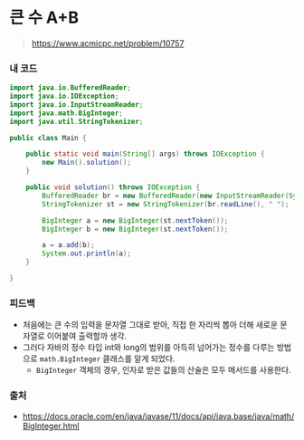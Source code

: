 # 큰 수 A+B

> https://www.acmicpc.net/problem/10757

### 내 코드

```java
import java.io.BufferedReader;
import java.io.IOException;
import java.io.InputStreamReader;
import java.math.BigInteger;
import java.util.StringTokenizer;

public class Main {

    public static void main(String[] args) throws IOException {
        new Main().solution();
    }

    public void solution() throws IOException {
        BufferedReader br = new BufferedReader(new InputStreamReader(System.in));
        StringTokenizer st = new StringTokenizer(br.readLine(), " ");

        BigInteger a = new BigInteger(st.nextToken());
        BigInteger b = new BigInteger(st.nextToken());

        a = a.add(b);
        System.out.println(a);
    }

}
```

### 피드백

- 처음에는 큰 수의 입력을 문자열 그대로 받아, 직접 한 자리씩 뽑아 더해 새로운 문자열로 이어붙여 출력할까 생각.
- 그러다 자바의 정수 타입 int와 long의 범위를 아득히 넘어가는 정수를 다루는 방법으로 `math.BigInteger` 클래스를 알게 되었다.
    - `BigInteger` 객체의 경우, 인자로 받은 값들의 산술은 모두 메서드를 사용한다.

### 출처

- https://docs.oracle.com/en/java/javase/11/docs/api/java.base/java/math/BigInteger.html